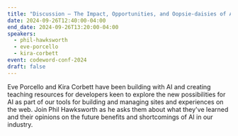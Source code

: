 ```yaml
---
title: "Discussion — The Impact, Opportunities, and Oopsie-daisies of AI in Web Development"
date: 2024-09-26T12:40:00-04:00
end_date: 2024-09-26T13:20:00-04:00
speakers:
  - phil-hawksworth
  - eve-porcello
  - kira-corbett
event: codeword-conf-2024
draft: false
---
```


Eve Porcello and Kira Corbett have been building with AI and creating teaching resources for developers keen to explore the new possibilities for AI as part of our tools for building and managing sites and experiences on the web. Join Phil Hawksworth as he asks them about what they've learned and their opinions on the future benefits and shortcomings of AI in our industry.
